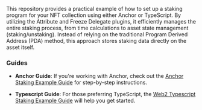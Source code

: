 This repository provides a practical example of how to set up a staking program for your NFT collection using either Anchor or TypeScript. By utilizing the Attribute and Freeze Delegate plugins, it efficiently manages the entire staking process, from time calculations to asset state management (staking/unstaking). Instead of relying on the traditional Program Derived Address (PDA) method, this approach stores staking data directly on the asset itself.

### Guides

- **Anchor Guide**: If you're working with Anchor, check out the [Anchor Staking Example Guide](https://developers.metaplex.com/core/guides/anchor/anchor-staking-example) for step-by-step instructions.

- **Typescript Guide**: For those preferring TypeScript, the [Web2 Typescript Staking Example Guide](https://developers.metaplex.com/core/guides/javascript/web2-typescript-staking-example) will help you get started.
